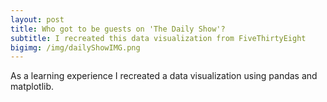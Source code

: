 ```yaml
---
layout: post
title: Who got to be guests on 'The Daily Show'?
subtitle: I recreated this data visualization from FiveThirtyEight
bigimg: /img/dailyShowIMG.png
---
```


As a learning experience I recreated a data visualization using pandas and matplotlib.
